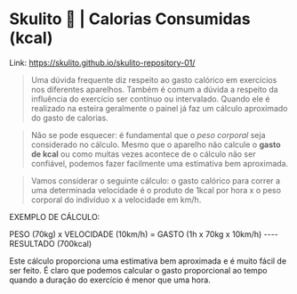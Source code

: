 # Skulito &#128193; | Calorias Consumidas (kcal)

Link: https://skulito.github.io/skulito-repository-01/

> Uma dúvida frequente diz respeito ao gasto calórico em exercícios nos diferentes aparelhos. Também é comum a dúvida a respeito da influência do exercício ser contínuo ou intervalado. Quando ele é realizado na esteira geralmente o painel já faz um cálculo aproximado do gasto de calorias. 

> Não se pode esquecer: é fundamental que o *peso corporal* seja considerado no cálculo. Mesmo que o aparelho não calcule o **gasto de kcal** ou como muitas vezes acontece de o cálculo não ser confiável, podemos fazer facilmente uma estimativa bem aproximada. 

> Vamos considerar o seguinte cálculo: o gasto calórico para correr a uma determinada velocidade é o produto de 1kcal por hora x o peso corporal do indivíduo x a velocidade em km/h. 

EXEMPLO DE CÁLCULO:

PESO (70kg) x VELOCIDADE (10km/h) = GASTO (1h x 70kg x 10km/h) ---- RESULTADO (700kcal) 

Este cálculo proporciona uma estimativa bem aproximada e é muito fácil de ser feito. É claro que podemos calcular o gasto proporcional ao tempo quando a duração do exercício é menor que uma hora.